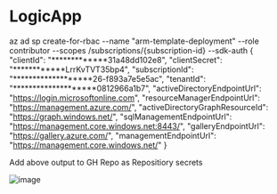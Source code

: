 # LogicApp
az ad sp create-for-rbac --name "arm-template-deployment" --role contributor --scopes /subscriptions/{subscription-id} --sdk-auth
{
  "clientId": "*************31a48dd102e8",
  "clientSecret": "************LrrKvTVT35bp4",
  "subscriptionId": "*******************26-f893a7e5e5ac",
  "tenantId": "********************0812966a1b7",
  "activeDirectoryEndpointUrl": "https://login.microsoftonline.com",
  "resourceManagerEndpointUrl": "https://management.azure.com/",
  "activeDirectoryGraphResourceId": "https://graph.windows.net/",
  "sqlManagementEndpointUrl": "https://management.core.windows.net:8443/",
  "galleryEndpointUrl": "https://gallery.azure.com/",
  "managementEndpointUrl": "https://management.core.windows.net/"
}

Add above output to GH Repo as Repositiory secrets

![image](https://user-images.githubusercontent.com/66653353/211693255-d1b43db0-9562-4924-9c64-d5e69cc69951.png)

